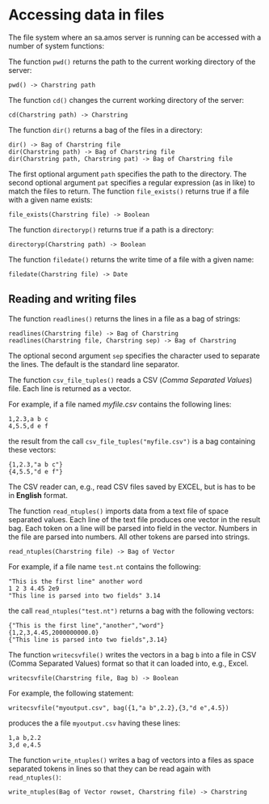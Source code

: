 # Accessing data in files

The file system where an sa.amos server is running can be accessed with a number of system functions:

The function `pwd()` returns the path to the current working directory of the server:
```
pwd() -> Charstring path
```

The function `cd()` changes the current working directory of the server:
```
cd(Charstring path) -> Charstring
```

The function `dir()` returns a bag of the files in a directory:
```
dir() -> Bag of Charstring file
dir(Charstring path) -> Bag of Charstring file
dir(Charstring path, Charstring pat) -> Bag of Charstring file
```

The first optional argument `path` specifies the path to the directory. The second optional argument `pat` specifies a regular expression (as in like) to match the files to return. The function `file_exists()` returns true if a file with a given name exists:
```
file_exists(Charstring file) -> Boolean
```

The function `directoryp()` returns true if a path is a directory:
```
directoryp(Charstring path) -> Boolean
```

The function `filedate()` returns the write time of a file with a given name:
```
filedate(Charstring file) -> Date
```

## Reading and writing files

The function `readlines()` returns the lines in a file as a bag of strings:
```
readlines(Charstring file) -> Bag of Charstring
readlines(Charstring file, Charstring sep) -> Bag of Charstring
```
The optional second argument `sep` specifies the character used to separate the lines. The default is the standard line separator.

The function `csv_file_tuples()` reads a CSV (*Comma Separated Values*) file. Each line is returned as a vector.

For example, if a file named *myfile.csv* contains the following lines:
```
1,2.3,a b c
4,5.5,d e f
```
the result from the call `csv_file_tuples("myfile.csv")` is a bag containing these vectors:
```
{1,2.3,"a b c"}
{4,5.5,"d e f"}
```

The CSV reader can, e.g., read CSV files saved by EXCEL, but is has to be in **English** format.

The function `read_ntuples()` imports data from a text file of space separated values. Each line of the text file produces one vector in the result bag. Each token on a line will be parsed into field in the vector. Numbers in the file are parsed into numbers. All other tokens are parsed into strings.
```
read_ntuples(Charstring file) -> Bag of Vector
```

For example, if a file name `test.nt` contains the following:
```
"This is the first line" another word
1 2 3 4.45 2e9
"This line is parsed into two fields" 3.14
```
the call `read_ntuples("test.nt")` returns a bag with the following vectors:
```
{"This is the first line","another","word"}
{1,2,3,4.45,2000000000.0}
{"This line is parsed into two fields",3.14}
```

The function `writecsvfile()` writes the vectors in a bag `b` into a file in CSV (Comma Separated Values) format so that it can loaded into, e.g., Excel.
```
writecsvfile(Charstring file, Bag b) -> Boolean
```
For example, the following statement:
```
writecsvfile("myoutput.csv", bag({1,"a b",2.2},{3,"d e",4.5})
```
produces the a file `myoutput.csv` having these lines:
```
1,a b,2.2
3,d e,4.5
```

The function `write_ntuples()` writes a bag of vectors into a files as space separated tokens in lines so that they can be read again with `read_ntuples()`:
```
write_ntuples(Bag of Vector rowset, Charstring file) -> Charstring
```
